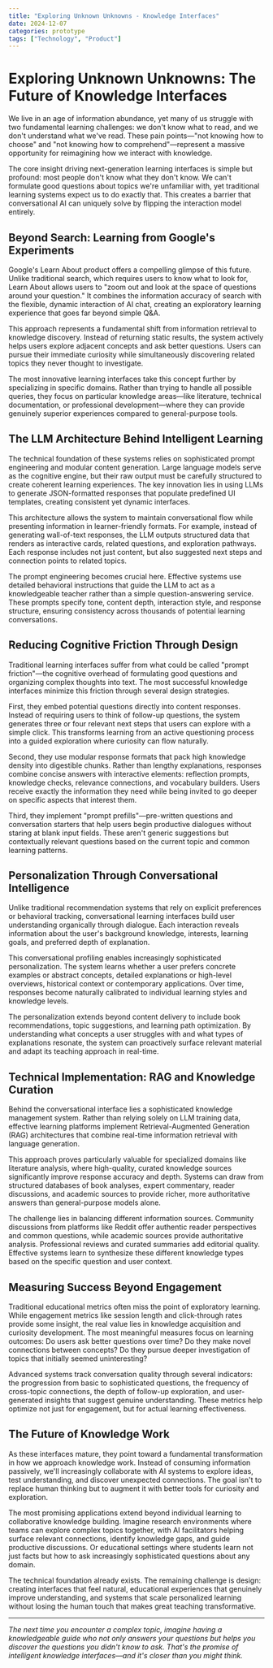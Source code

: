 ```yaml
---
title: "Exploring Unknown Unknowns - Knowledge Interfaces"
date: 2024-12-07
categories: prototype
tags: ["Technology", "Product"]
---
```

# Exploring Unknown Unknowns: The Future of Knowledge Interfaces

We live in an age of information abundance, yet many of us struggle with two fundamental learning challenges: we don't know what to read, and we don't understand what we've read. These pain points—"not knowing how to choose" and "not knowing how to comprehend"—represent a massive opportunity for reimagining how we interact with knowledge.

The core insight driving next-generation learning interfaces is simple but profound: most people don't know what they don't know. We can't formulate good questions about topics we're unfamiliar with, yet traditional learning systems expect us to do exactly that. This creates a barrier that conversational AI can uniquely solve by flipping the interaction model entirely.

## Beyond Search: Learning from Google's Experiments

Google's Learn About product offers a compelling glimpse of this future. Unlike traditional search, which requires users to know what to look for, Learn About allows users to "zoom out and look at the space of questions around your question." It combines the information accuracy of search with the flexible, dynamic interaction of AI chat, creating an exploratory learning experience that goes far beyond simple Q&A.

This approach represents a fundamental shift from information retrieval to knowledge discovery. Instead of returning static results, the system actively helps users explore adjacent concepts and ask better questions. Users can pursue their immediate curiosity while simultaneously discovering related topics they never thought to investigate.

The most innovative learning interfaces take this concept further by specializing in specific domains. Rather than trying to handle all possible queries, they focus on particular knowledge areas—like literature, technical documentation, or professional development—where they can provide genuinely superior experiences compared to general-purpose tools.

## The LLM Architecture Behind Intelligent Learning

The technical foundation of these systems relies on sophisticated prompt engineering and modular content generation. Large language models serve as the cognitive engine, but their raw output must be carefully structured to create coherent learning experiences. The key innovation lies in using LLMs to generate JSON-formatted responses that populate predefined UI templates, creating consistent yet dynamic interfaces.

This architecture allows the system to maintain conversational flow while presenting information in learner-friendly formats. For example, instead of generating wall-of-text responses, the LLM outputs structured data that renders as interactive cards, related questions, and exploration pathways. Each response includes not just content, but also suggested next steps and connection points to related topics.

The prompt engineering becomes crucial here. Effective systems use detailed behavioral instructions that guide the LLM to act as a knowledgeable teacher rather than a simple question-answering service. These prompts specify tone, content depth, interaction style, and response structure, ensuring consistency across thousands of potential learning conversations.

## Reducing Cognitive Friction Through Design

Traditional learning interfaces suffer from what could be called "prompt friction"—the cognitive overhead of formulating good questions and organizing complex thoughts into text. The most successful knowledge interfaces minimize this friction through several design strategies.

First, they embed potential questions directly into content responses. Instead of requiring users to think of follow-up questions, the system generates three or four relevant next steps that users can explore with a simple click. This transforms learning from an active questioning process into a guided exploration where curiosity can flow naturally.

Second, they use modular response formats that pack high knowledge density into digestible chunks. Rather than lengthy explanations, responses combine concise answers with interactive elements: reflection prompts, knowledge checks, relevance connections, and vocabulary builders. Users receive exactly the information they need while being invited to go deeper on specific aspects that interest them.

Third, they implement "prompt prefills"—pre-written questions and conversation starters that help users begin productive dialogues without staring at blank input fields. These aren't generic suggestions but contextually relevant questions based on the current topic and common learning patterns.

## Personalization Through Conversational Intelligence

Unlike traditional recommendation systems that rely on explicit preferences or behavioral tracking, conversational learning interfaces build user understanding organically through dialogue. Each interaction reveals information about the user's background knowledge, interests, learning goals, and preferred depth of explanation.

This conversational profiling enables increasingly sophisticated personalization. The system learns whether a user prefers concrete examples or abstract concepts, detailed explanations or high-level overviews, historical context or contemporary applications. Over time, responses become naturally calibrated to individual learning styles and knowledge levels.

The personalization extends beyond content delivery to include book recommendations, topic suggestions, and learning path optimization. By understanding what concepts a user struggles with and what types of explanations resonate, the system can proactively surface relevant material and adapt its teaching approach in real-time.

## Technical Implementation: RAG and Knowledge Curation

Behind the conversational interface lies a sophisticated knowledge management system. Rather than relying solely on LLM training data, effective learning platforms implement Retrieval-Augmented Generation (RAG) architectures that combine real-time information retrieval with language generation.

This approach proves particularly valuable for specialized domains like literature analysis, where high-quality, curated knowledge sources significantly improve response accuracy and depth. Systems can draw from structured databases of book analyses, expert commentary, reader discussions, and academic sources to provide richer, more authoritative answers than general-purpose models alone.

The challenge lies in balancing different information sources. Community discussions from platforms like Reddit offer authentic reader perspectives and common questions, while academic sources provide authoritative analysis. Professional reviews and curated summaries add editorial quality. Effective systems learn to synthesize these different knowledge types based on the specific question and user context.

## Measuring Success Beyond Engagement

Traditional educational metrics often miss the point of exploratory learning. While engagement metrics like session length and click-through rates provide some insight, the real value lies in knowledge acquisition and curiosity development. The most meaningful measures focus on learning outcomes: Do users ask better questions over time? Do they make novel connections between concepts? Do they pursue deeper investigation of topics that initially seemed uninteresting?

Advanced systems track conversation quality through several indicators: the progression from basic to sophisticated questions, the frequency of cross-topic connections, the depth of follow-up exploration, and user-generated insights that suggest genuine understanding. These metrics help optimize not just for engagement, but for actual learning effectiveness.

## The Future of Knowledge Work

As these interfaces mature, they point toward a fundamental transformation in how we approach knowledge work. Instead of consuming information passively, we'll increasingly collaborate with AI systems to explore ideas, test understanding, and discover unexpected connections. The goal isn't to replace human thinking but to augment it with better tools for curiosity and exploration.

The most promising applications extend beyond individual learning to collaborative knowledge building. Imagine research environments where teams can explore complex topics together, with AI facilitators helping surface relevant connections, identify knowledge gaps, and guide productive discussions. Or educational settings where students learn not just facts but how to ask increasingly sophisticated questions about any domain.

The technical foundation already exists. The remaining challenge is design: creating interfaces that feel natural, educational experiences that genuinely improve understanding, and systems that scale personalized learning without losing the human touch that makes great teaching transformative.

---

*The next time you encounter a complex topic, imagine having a knowledgeable guide who not only answers your questions but helps you discover the questions you didn't know to ask. That's the promise of intelligent knowledge interfaces—and it's closer than you might think.*
